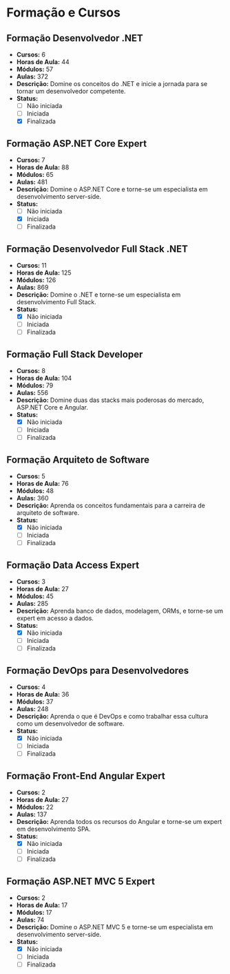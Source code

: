 # Formação e Cursos

## Formação Desenvolvedor .NET

- **Cursos:** 6
- **Horas de Aula:** 44
- **Módulos:** 57
- **Aulas:** 372
- **Descrição:** Domine os conceitos do .NET e inicie a jornada para se tornar um desenvolvedor competente.
- **Status:**
  - [ ] Não iniciada
  - [ ] Iniciada
  - [x] Finalizada

## Formação ASP.NET Core Expert

- **Cursos:** 7
- **Horas de Aula:** 88
- **Módulos:** 65
- **Aulas:** 481
- **Descrição:** Domine o ASP.NET Core e torne-se um especialista em desenvolvimento server-side.
- **Status:**
  - [ ] Não iniciada
  - [x] Iniciada
  - [ ] Finalizada

## Formação Desenvolvedor Full Stack .NET

- **Cursos:** 11
- **Horas de Aula:** 125
- **Módulos:** 126
- **Aulas:** 869
- **Descrição:** Domine o .NET e torne-se um especialista em desenvolvimento Full Stack.
- **Status:**
  - [x] Não iniciada
  - [ ] Iniciada
  - [ ] Finalizada

## Formação Full Stack Developer

- **Cursos:** 8
- **Horas de Aula:** 104
- **Módulos:** 79
- **Aulas:** 556
- **Descrição:** Domine duas das stacks mais poderosas do mercado, ASP.NET Core e Angular.
- **Status:**
  - [x] Não iniciada
  - [ ] Iniciada
  - [ ] Finalizada

## Formação Arquiteto de Software

- **Cursos:** 5
- **Horas de Aula:** 76
- **Módulos:** 48
- **Aulas:** 360
- **Descrição:** Aprenda os conceitos fundamentais para a carreira de arquiteto de software.
- **Status:**
  - [x] Não iniciada
  - [ ] Iniciada
  - [ ] Finalizada

## Formação Data Access Expert

- **Cursos:** 3
- **Horas de Aula:** 27
- **Módulos:** 45
- **Aulas:** 285
- **Descrição:** Aprenda banco de dados, modelagem, ORMs, e torne-se um expert em acesso a dados.
- **Status:**
  - [x] Não iniciada
  - [ ] Iniciada
  - [ ] Finalizada

## Formação DevOps para Desenvolvedores

- **Cursos:** 4
- **Horas de Aula:** 36
- **Módulos:** 37
- **Aulas:** 248
- **Descrição:** Aprenda o que é DevOps e como trabalhar essa cultura como um desenvolvedor de software.
- **Status:**
  - [x] Não iniciada
  - [ ] Iniciada
  - [ ] Finalizada

## Formação Front-End Angular Expert

- **Cursos:** 2
- **Horas de Aula:** 27
- **Módulos:** 22
- **Aulas:** 137
- **Descrição:** Aprenda todos os recursos do Angular e torne-se um expert em desenvolvimento SPA.
- **Status:**
  - [x] Não iniciada
  - [ ] Iniciada
  - [ ] Finalizada

## Formação ASP.NET MVC 5 Expert

- **Cursos:** 2
- **Horas de Aula:** 17
- **Módulos:** 17
- **Aulas:** 74
- **Descrição:** Domine o ASP.NET MVC 5 e torne-se um especialista em desenvolvimento server-side.
- **Status:**
  - [x] Não iniciada
  - [ ] Iniciada
  - [ ] Finalizada
